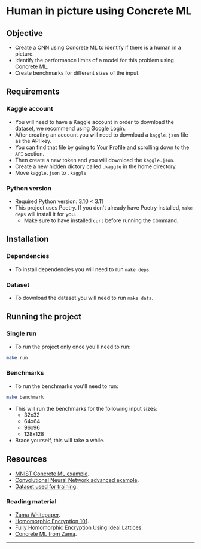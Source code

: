 # Human in picture using Concrete ML

## Objective

- Create a CNN using Concrete ML to identify if there is a human in a picture.
- Identify the performance limits of a model for this problem using Concrete ML.
- Create benchmarks for different sizes of the input.

## Requirements

### Kaggle account

- You will need to have a Kaggle account in order to download the dataset, we recommend using Google Login.
- After creating an account you will need to download a `kaggle.json` file as the API key.
- You can find that file by going to [Your Profile](https://www.kaggle.com/settings/account) and scrolling down to
  the `API` section.
- Then create a new token and you will download the `kaggle.json`.
- Create a new hidden dictory called `.kaggle` in the home directory.
- Move `kaggle.json` to `.kaggle`

### Python version

- Required Python version: [3.10](https://www.python.org/downloads/release/python-3100/) < 3.11
- This project uses Poetry. If you don't already have Poetry installed, `make deps` will install it for you.
    - Make sure to have installed `curl` before running the command.

## Installation

### Dependencies

- To install dependencies you will need to run `make deps`.

### Dataset

- To download the dataset you will need to run `make data`.

## Running the project

### Single run

- To run the project only once you'll need to run:

```bash
make run
```

### Benchmarks

- To run the benchmarks you'll need to run:

```bash
make benchmark
```

- This will run the benchmarks for the following input sizes:
    - 32x32
    - 64x64
    - 96x96
    - 128x128
- Brace yourself, this will take a while.

## Resources

- [MNIST Concrete ML example](https://github.com/zama-ai/concrete-ml/tree/main/use_case_examples/mnist).
- [Convolutional Neural Network advanced example](https://github.com/zama-ai/concrete-ml/blob/main/docs/advanced_examples/ConvolutionalNeuralNetwork.ipynb).
- [Dataset used for training](https://www.kaggle.com/code/aliasgartaksali/human-vs-non-human-binary-classification/input).

### Reading material

- [Zama Whitepaper](https://whitepaper.zama.ai/).
- [Homomorphic Encryption 101](https://www.zama.ai/post/homomorphic-encryption-101).
- [Fully Homomorphic Encryption Using Ideal Lattices](https://www.cs.cmu.edu/~odonnell/hits09/gentry-homomorphic-encryption.pdf).
- [Concrete ML from Zama](https://docs.zama.ai/concrete-ml/).

---

